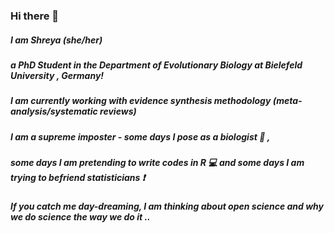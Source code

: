 ### Hi there 👋
##### I am Shreya (she/her)
##### a PhD Student in the Department of Evolutionary Biology at Bielefeld University , Germany!
##### I am currently working with evidence synthesis methodology (meta-analysis/systematic reviews) 
##### I am a supreme imposter - some days I pose as a biologist 🔬 , 
##### some days I am pretending to write codes in R 💻 and some days I am trying to befriend statisticians ❗ 
##### If you catch me day-dreaming, I am thinking about open science and why we do science the way we do it .. 
<!--
**shreyadimri/shreyadimri** is a ✨ _special_ ✨ repository because its `README.md` (this file) appears on your GitHub profile.

Here are some ideas to get you started:

- 🔭 I’m currently working on ...
- 🌱 I’m currently learning ...
- 👯 I’m looking to collaborate on ...
- 🤔 I’m looking for help with ...
- 💬 Ask me about ...
- 📫 How to reach me: ...
- 😄 Pronouns: ...
- ⚡ Fun fact: ...
-->

